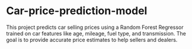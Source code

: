 # Car-price-prediction-model
This project predicts car selling prices using a Random Forest Regressor trained on car features like age, mileage, fuel type, and transmission. The goal is to provide accurate price estimates to help sellers and dealers.

